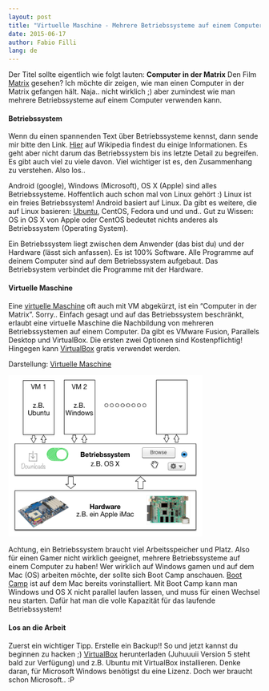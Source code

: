 ```yaml
---
layout: post
title: "Virtuelle Maschine - Mehrere Betriebssysteme auf einem Computer"
date: 2015-06-17
author: Fabio Filli
lang: de
---
```

Der Titel sollte eigentlich wie folgt lauten:
**Computer in der Matrix**
Den Film [Matrix](https://de.wikipedia.org/wiki/Matrix_%28Film%29 "Matrix") gesehen? Ich möchte dir zeigen, wie man einen Computer in der Matrix gefangen hält. Naja.. nicht wirklich ;) aber zumindest wie man mehrere Betriebssysteme auf einem Computer verwenden kann.


#### Betriebssystem
Wenn du einen spannenden Text über Betriebssysteme kennst, dann sende mir bitte den Link. [Hier](https://de.wikipedia.org/wiki/Betriebssystem "Betriebssystem") auf Wikipedia findest du einige Informationen. Es geht aber nicht darum das Betriebssystem bis ins letzte Detail zu begreifen. Es gibt auch viel zu viele davon. Viel wichtiger ist es, den Zusammenhang zu verstehen. Also los..

Android (google), Windows (Microsoft), OS X (Apple) sind alles Betriebssysteme. Hoffentlich auch schon mal von Linux gehört :) Linux ist ein freies Betriebssystem! Android basiert auf Linux. Da gibt es weitere, die auf Linux basieren: [Ubuntu](http://www.ubuntu.com/ "Ubuntu"), CentOS, Fedora und und und..
Gut zu Wissen: OS in OS X von Apple oder CentOS bedeutet nichts anderes als Betriebssystem (Operating System).

Ein Betriebssystem liegt zwischen dem Anwender (das bist du) und der Hardware (lässt sich anfassen). Es ist 100% Software. Alle Programme auf deinem Computer sind auf dem Betriebssystem aufgebaut. Das Betriebsystem verbindet die Programme mit der Hardware.

#### Virtuelle Maschine
Eine [virtuelle Maschine](https://de.wikipedia.org/wiki/Virtuelle_Maschine "virtuelle Maschine") oft auch mit VM abgekürzt, ist ein “Computer in der Matrix”. Sorry.. Einfach gesagt und auf das Betriebssystem beschränkt, erlaubt eine virtuelle Maschine die Nachbildung von mehreren Betriebssystemen auf einem Computer. Da gibt es VMware Fusion, Parallels Desktop und VirtualBox. Die ersten zwei Optionen sind Kostenpflichtig! Hingegen kann [VirtualBox](https://www.virtualbox.org/ "VirtualBox") gratis verwendet werden.

Darstellung: [Virtuelle Maschine](/assets/Virtuelle_Maschine.png)

<img src="/assets/Virtuelle_Maschine.png" style="width:387px">




Achtung, ein Betriebssystem braucht viel Arbeitsspeicher und Platz. Also für einen Gamer nicht wirklich geeignet, mehrere Betriebssysteme auf einem Computer zu haben! Wer wirklich auf Windows gamen und auf dem Mac (OS) arbeiten möchte, der sollte sich Boot Camp anschauen. [Boot Camp](https://www.apple.com/chde/support/bootcamp/ "Boot Camp") ist auf dem Mac bereits vorinstalliert. Mit Boot Camp kann man Windows und OS X nicht parallel laufen lassen, und muss für einen Wechsel neu starten. Dafür hat man die volle Kapazität für das laufende Betriebssystem!

#### Los an die Arbeit
Zuerst ein wichtiger Tipp. Erstelle ein Backup!! So und jetzt kannst du beginnen zu hacken ;) [VirtualBox](https://www.virtualbox.org/ "VirtualBox") herunterladen (Juhuuuii Version 5 steht bald zur Verfügung) und z.B. Ubuntu mit VirtualBox installieren. Denke daran, für Microsoft Windows benötigst du eine Lizenz. Doch wer braucht schon Microsoft.. :P
